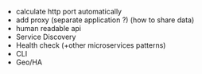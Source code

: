 
- calculate http port automatically
- add proxy (separate application ?) (how to share data)
- human readable api
- Service Discovery
- Health check (+other microservices patterns)
- CLI
- Geo/HA